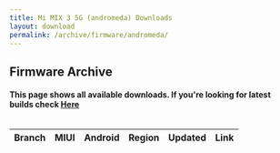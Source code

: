 ```yaml
---
title: Mi MIX 3 5G (andromeda) Downloads
layout: download
permalink: /archive/firmware/andromeda/
---
```


## Firmware Archive
#### This page shows all available downloads. If you're looking for latest builds check [Here](/firmware/andromeda/)


<div style="overflow-x:auto;">
<table id="firmware" class="compact row-border" style="width:100%">
    <thead>
        <tr>
            <th>Branch</th>
            <th>MIUI</th>
            <th>Android</th>
            <th>Region</th>
            <th>Updated</th>
            <th>Link</th>
        </tr>
    </thead>
    <script>loadFirmwareDownloads('andromeda', 'full')</script>
</table>
</div>
